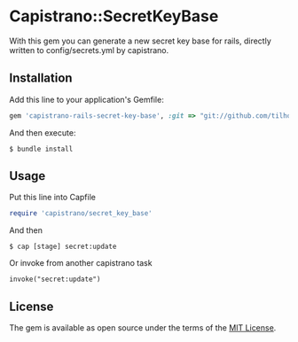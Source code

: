 # Capistrano::SecretKeyBase

With this gem you can generate a new secret key base for rails, directly written to config/secrets.yml by capistrano.

## Installation

Add this line to your application's Gemfile:

```ruby
gem 'capistrano-rails-secret-key-base', :git => "git://github.com/tilhoft/capistrano-rails-secret-key-base.git"
```

And then execute:

    $ bundle install

## Usage
Put this line into Capfile
```ruby
require 'capistrano/secret_key_base'  
```
And then

```
$ cap [stage] secret:update
```

Or invoke from another capistrano task

```
invoke("secret:update")
```
 
 
## License

The gem is available as open source under the terms of the [MIT License](http://opensource.org/licenses/MIT).

